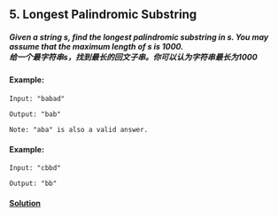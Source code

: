 ## 5. Longest Palindromic Substring

##### Given a string s, find the longest palindromic substring in s. You may assume that the maximum length of s is 1000.<br>给一个最字符串s，找到最长的回文子串。你可以认为字符串最长为1000

#### Example:
    Input: "babad"
    
    Output: "bab" 
    
    Note: "aba" is also a valid answer.

#### Example:
    Input: "cbbd"
    
    Output: "bb"


#### [Solution](https://github.com/Jucongyuan/LeetCode_Java/blob/master/src/com/jucongyuan/medium/_0005/Solution.java)